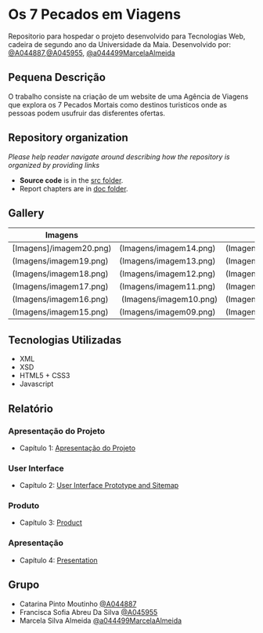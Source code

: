 # Os 7 Pecados em Viagens

Repositorio para hospedar o projeto desenvolvido para Tecnologias Web, cadeira de segundo ano da Universidade da Maia. Desenvolvido por: [@A044887](https://github.com/A044887),[@A045955](https://github.com/A045955), [@a044499MarcelaAlmeida](https://github.com/a044499MarcelaAlmeida)

## Pequena Descrição
O trabalho consiste na criação de um website de uma Agência de Viagens que explora os 7 Pecados Mortais como destinos turisticos onde as pessoas podem usufruir das disferentes ofertas.


## Repository organization

_Please help reader navigate around describing how the repository is organized by providing links_
* **Source code** is in the [src folder](src/).
* Report chapters are in [doc folder](doc/).

## Gallery

| Imagens                |                        |                        |
|------------------------|------------------------|------------------------|
| [Imagens]/imagem20.png) | (Imagens/imagem14.png) | (Imagens/imagem08.png) |
| (Imagens/imagem19.png) | (Imagens/imagem13.png) | (Imagens/imagem07.png) |
| (Imagens/imagem18.png) | (Imagens/imagem12.png) | (Imagens/imagem06.png) |
| (Imagens/imagem17.png) | (Imagens/imagem11.png) | (Imagens/imagem05.png) |
| (Imagens/imagem16.png) | (Imagens/imagem10.png) | (Imagens/imagem04.png) |
| (Imagens/imagem15.png) | (Imagens/imagem09.png) | (Imagens/imagem03.png) |
## Tecnologias Utilizadas 

* XML
* XSD
* HTML5 + CSS3
* Javascript

## Relatório

### Apresentação do Projeto
* Capítulo 1: [Apresentação do Projeto](Apresentação.md)
### User Interface 
* Capítulo 2: [User Interface Prototype and Sitemap](doc/c2.md)
### Produto
* Capítulo 3: [Product](doc/c3.md)
### Apresentação
* Capítulo 4: [Presentation](doc/c4.md)

## Grupo
* Catarina Pinto Moutinho [@A044887](https://github.com/A044887)
* Francisca Sofia Abreu Da Silva [@A045955](https://github.com/A045955)
* Marcela Silva Almeida [@a044499MarcelaAlmeida](https://github.com/a044499MarcelaAlmeida)

